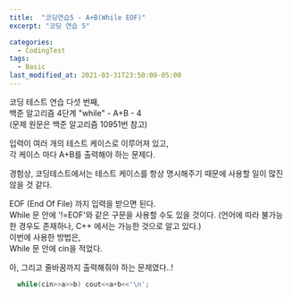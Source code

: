 ```yaml
---
title:  "코딩연습5 - A+B(While EOF)"
excerpt: "코딩 연습 5"

categories:
  - CodingTest
tags:
  - Basic
last_modified_at: 2021-03-31T23:50:00-05:00
---
```


코딩 테스트 연습 다섯 번째,  
백준 알고리즘 4단계 "while" - A+B - 4  
(문제 원문은 백준 알고리즘 10951번 참고)  
  
입력이 여러 개의 테스트 케이스로 이루어져 있고,  
각 케이스 마다 A+B를 출력해야 하는 문제다.  
  
경험상, 코딩테스트에서는 테스트 케이스를 항상 명시해주기 때문에 사용할 일이 많진 않을 것 같다.  
  
EOF (End Of File) 까지 입력을 받으면 된다.  
While 문 안에 '!=EOF'와 같은 구문을 사용할 수도 있을 것이다. (언어에 따라 불가능 한 경우도 존재하나, C++ 에서는 가능한 것으로 알고 있다.)  
이번에 사용한 방법은,  
While 문 안에 cin을 적었다.  

아, 그리고 줄바꿈까지 출력해줘야 하는 문제였다..!  
    
```cpp
  while(cin>>a>>b) cout<<a+b<<'\n';
```